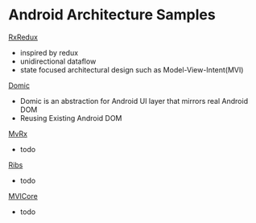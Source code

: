 # Android Architecture Samples

[RxRedux](https://github.com/freeletics/RxRedux)
- inspired by redux
- unidirectional dataflow
- state focused architectural design such as Model-View-Intent(MVI)

[Domic](https://github.com/lyft/domic)
- Domic is an abstraction for Android UI layer that mirrors real Android DOM
- Reusing Existing Android DOM

[MvRx](https://github.com/airbnb/MvRx/)
- todo

[Ribs](https://github.com/uber/RIBs)
- todo

[MVICore](https://github.com/badoo/MVICore)
- todo
